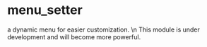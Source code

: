 # menu_setter
a dynamic menu for easier customization. \n
 This module is under development and will become more powerful.
 

